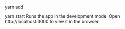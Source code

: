 yarn add

yarn start
Runs the app in the development mode.
Open http://localhost:3000 to view it in the browser.
